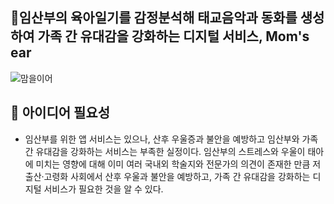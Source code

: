 ## 🤱임산부의 육아일기를 감정분석해 태교음악과 동화를 생성하여 가족 간 유대감을 강화하는 디지털 서비스, Mom's ear

![맘을이어](https://github.com/user-attachments/assets/3bf92f54-ec9d-480e-99a8-576e9c213a91)

## 🎀 아이디어 필요성  
- 임산부를 위한 앱 서비스는 있으나, 산후 우울증과 불안을 예방하고 임산부와 가족 간 유대감을 강화하는 서비스는 부족한 실정이다. 임산부의 스트레스와 우울이 태아에 미치는 영향에 대해 이미 여러 국내외 학술지와 전문가의 의견이 존재한 만큼 저출산·고령화 사회에서 산후 우울과 불안을 예방하고, 가족 간 유대감을 강화하는 디지털 서비스가 필요한 것을 알 수 있다. 



